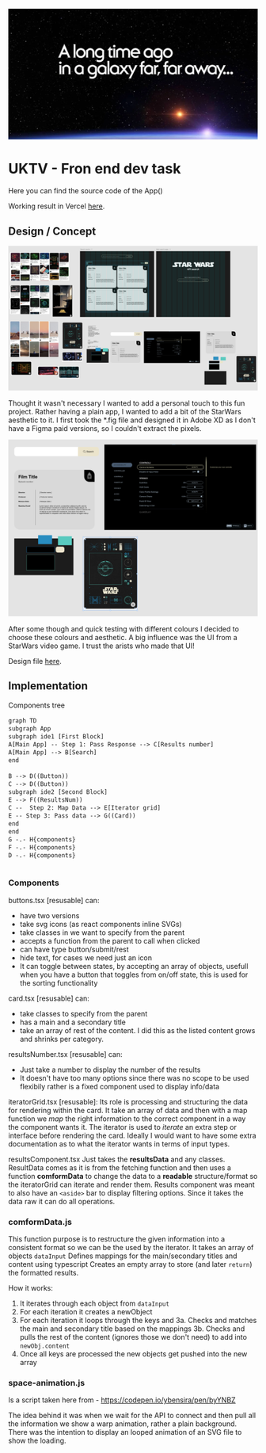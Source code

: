 ![In a galaxy far away](./documentation/images/intro-img.webp)

# UKTV - Fron end dev task

Here you can find the source code of the App()

Working result in Vercel [here](https://uktv-fe-dalaranunions-projects.vercel.app/).

## Design / Concept

![Design Mood board](./documentation/images/mood-board.png)

Thought it wasn't necessary I wanted to add a personal touch to this fun project. Rather having a plain app, I wanted to add a bit of the StarWars aesthetic to it. I first took the \*.fig file and designed it in Adobe XD as I don't have a Figma paid versions, so I couldn't extract the pixels.

![UI concept](./documentation/images/ui-01.png)

After some though and quick testing with different colours I decided to choose these colours and aesthetic. A big influence was the UI from a StarWars video game. I trust the arists who made that UI!

Design file [here](https://xd.adobe.com/view/62a43562-60cb-494b-af17-9baa94caa400-37f7/screen/2ef31ecc-c06b-499d-b545-9d477cb9d028/specs/).

## Implementation

Components tree

```mermaid
graph TD
subgraph App
subgraph ide1 [First Block]
A[Main App] -- Step 1: Pass Response --> C[Results number]
A[Main App] --> B[Search]
end

B --> D((Button))
C --> D((Button))
subgraph ide2 [Second Block]
E --> F((ResultsNum))
C --  Step 2: Map Data --> E[Iterator grid]
E -- Step 3: Pass data --> G((Card))
end
end
G -.- H{components}
F -.- H{components}
D -.- H{components}


```

### Components

buttons.tsx [resusable] can:

- have two versions
- take svg icons (as react components inline SVGs)
- take classes in we want to specify from the parent
- accepts a function from the parent to call when clicked
- can have type button/submit/rest
- hide text, for cases we need just an icon
- It can toggle between states, by accepting an array of objects, usefull when you have a button that toggles from on/off state, this is used for the sorting functionality

card.tsx [resusable] can:

- take classes to specify from the parent
- has a main and a secondary title
- take an array of rest of the content. I did this as the listed content grows and shrinks per category.

resultsNumber.tsx [resusable] can:

- Just take a number to display the number of the results
- It doesn't have too many options since there was no scope to be used flexibily rather is a fixed component used to display info/data

iteratorGrid.tsx [resusable]:
Its role is processing and structuring the data for rendering within the card. It take an array of data and then with a map function we _map_ the right information to the correct component in a way the component wants it. The iterator is used to _iterate_ an extra step or interface before rendering the card. Ideally I would want to have some extra documentation as to what the iterator wants in terms of input types.

resultsComponent.tsx
Just takes the **resultsData** and any classes. ResultData comes as it is from the fetching function and then uses a function **comformData** to change the data to a **readable** structure/format so the iteratorGrid can iterate and render them. Results component was meant to also have an `<aside>` bar to display filtering options. Since it takes the data raw it can do all operations.

### comformData.js

This function purpose is to restructure the given information into a consistent format so we can be the used by the iterator. It takes an array of objects `dataInput`
Defines mappings for the main/secondary titles and content using typescript
Creates an empty array to store (and later `return`) the formatted results.

How it works:

1. It iterates through each object from `dataInput`
2. For each iteration it creates a newObject
3. For each iteration it loops through the keys and
   3a. Checks and matches the main and secondary title based on the mappings
   3b. Checks and pulls the rest of the content (ignores those we don't need) to add into `newObj.content`
4. Once all keys are processed the new objects get pushed into the new array

### space-animation.js

Is a script taken here from - https://codepen.io/ybensira/pen/byYNBZ

The idea behind it was when we wait for the API to connect and then pull all the information we show a warp animation, rather a plain background.
There was the intention to display an looped animation of an SVG file to show the loading.

